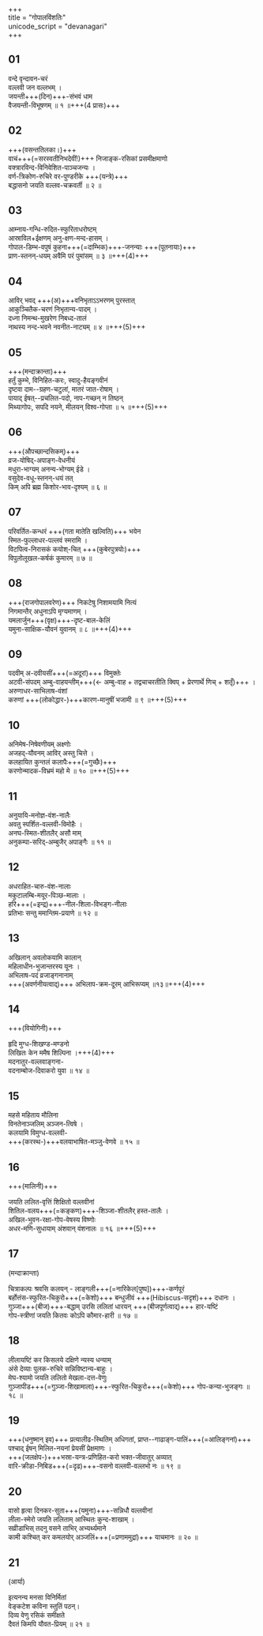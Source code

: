 +++  
title = "गोपालविंशतिः"  
unicode_script = "devanagari"  
+++  

## 01  

वन्दे वृन्दावन-चरं  
वल्लवी जन वल्लभम्‌ ।  
जयन्ती+++(दिन)+++-संभवं धाम  
वैजयन्ती-विभूषणम्‌ ॥ १ ॥+++(4 प्रासः)+++  

## 02  
+++(वसन्ततिलका।)+++  
वाचं+++(=सरस्वतीनिभदेवीं!)+++ निजाङ्क-रसिकां प्रसमीक्षमाणो  
वक्त्रारविन्द-विनिवेशित-पाञ्चजन्यः ।  
वर्ण-त्रिकोण-रुचिरे वर-पुण्डरीके +++(यन्त्रे)+++  
बद्धासनो जयति वल्लव-चक्रवर्ती ॥ २ ॥  

## 03  

आम्नाय-गन्धि-रुदित-स्फुरिताधरोष्टम्‌  
आस्राविल+ईक्षणम् अनु-क्षण-मन्द-हासम्‌ ।  
गोपाल-डिम्भ-वपुषं कुहना+++(=दाम्भिक)+++-जनन्याः +++(पूतनायाः)+++  
प्राण-स्तनन्-धयम् अवैमि परं पुमांसम्‌ ॥ ३ ॥+++(4)+++  

## 04  

आविर् भवद्‌ +++(अ)+++वनिभृताऽऽभरणम् पुरस्तात्‌  
आकुञ्चितैक-चरणं निभृतान्य-पादम्‌ ।  
दध्ना निमन्थ-मुखरेण निबध्द-तालं  
नाथस्य नन्द-भवने नवनीत-नाट्यम्‌ ॥ ४ ॥+++(5)+++  

## 05  
+++(मन्दाक्रान्ता)+++  
हर्तुं कुम्भे, विनिहित-करः, स्वादु-हैयङ्गवीनं  
दृष्टवा दाम--ग्रहण-चटुलां, मातरं जात-रोषाम्‌ ।  
पायाद् ईषत्--प्रचलित-पदो, नाप-गच्छन्‌ न तिष्ठन्‌  
मिथ्यागोपः, सपदि नयने, मीलयन्‌ विश्व-गोप्ता ॥ ५ ॥+++(5)+++  

## 06  
+++(औपच्छान्दसिकम्)+++  
व्रज-योषिद्-अपाङ्ग-वेधनीयं  
मधुरा-भाग्यम्‌ अनन्य-भोग्यम् ईडे ।  
वसुदेव-वधू-स्तनन्-धयं तत्‌  
किम् अपि ब्रह्म किशोर-भाव-दृश्यम्‌ ॥ ६ ॥  

## 07  

परिवर्तित-कन्धरं +++(गता मातेति खल्विति)+++ भयेन  
स्मित-फुल्लाधर-पल्लवं स्मरामि ।  
विटपित्व-निरासकं कयोश्-चित् +++(कुबेरपुत्रयोः)+++  
विपुलोलूखल-कर्षकं कुमारम्‌ ॥ ७ ॥  

## 08  

+++(राजगोपालवरेण)+++ निकटेषु निशामयामि नित्यं  
निगमान्तैर् अधुनाऽपि मृग्यमाणम्‌ ।  
यमलार्जुन+++(वृक्ष)+++-दृष्ट-बाल-केलिं  
यमुना-साक्षिक-यौवनं युवानम्‌ ॥ ८ ॥+++(4)+++  

## 09  

पदवीम् अ-दवीयसीं+++(=अदूरां)+++ विमुक्तेः  
अटवी-संपदम्‌ अम्बु-वाहयन्तीम्+++(← अम्बु-वाह + तद्वचाचरतीति क्विप् + प्रेरणार्थे णिच् + शतृँ)+++ ‌।  
अरुणाधर-साभिलाष-वंशां  
करुणां +++(लोकोद्धार-)+++कारण-मानुषीं भजामी ॥ ९ ॥+++(5)+++  

## 10  

अनिमेष-निषेवणीयम् अक्ष्णोः  
अजहद्-यौवनम् आविर् अस्तु चित्ते ।  
कलहायित कुन्तलं कलापैः+++(=गुच्छैः)+++  
करणोन्मादक-विभ्रमं महो मे ॥ १० ॥+++(5)+++  

## 11  

अनुयायि-मनोज्ञ-वंश-नालैः  
अवतु स्पर्शित-वल्लवी-विमोहैः ।  
अनघ-स्मित-शीतलैर् असौ माम्‌  
अनुकम्पा-सरिद्-अम्बुजैर् अपाङ्गैः ॥ ११ ॥  

## 12  

अधराहित-चारु-वंश-नालाः  
मकुटालम्बि-मयूर-पिञ्छ-मालाः ।  
हरि+++(=इन्द्र)+++-नील-शिला-विभङ्ग-नीलाः  
प्रतिभाः सन्तु ममान्तिम-प्रयाणे ॥ १२ ॥  

## 13  

अखिलान् अवलोकयामि कालान्‌  
महिलाधीन-भुजान्तरस्य यूनः ।  
अभिलाष-पदं व्रजाङ्गनानाम्‌  
+++(अवर्णनीयत्वाद्)+++ अभिलाप-क्रम-दूरम् आभिरूप्यम्‌ ॥१३॥+++(4)+++  

## 14  
+++(वियोगिनी)+++

हृदि मुग्ध-शिखण्ड-मण्डनो  
लिखितः केन ममैष शिल्पिना ।+++(4)+++  
मदनातुर-वल्लवाङ्गना-  
वदनाम्बोज-दिवाकरो युवा ॥ १४ ॥  

## 15  

महसे महिताय मौलिना  
विनतेनाञ्जलिम् अञ्जन-त्विषे ।  
कलयामि विमुग्ध-वल्लवी-  
+++(करस्थ-)+++वलयाभाषित-मञ्जु-वेणवे ॥ १५ ॥  

## 16  
+++(मालिनी)+++

जयति ललित-वृत्तिं शिक्षितो वल्लवीनां  
शितिल-वलय+++(=कङ्कण)+++-शिञ्जा-शीतलैर् हस्त-तालैः ।  
अखिल-भुवन-रक्षा-गोप-वेषस्य विष्णोः  
अधर-मणि-सुधायाम् अंशवान्‌ वंशनालः ॥ १६ ॥+++(5)+++  

## 17  
(मन्दाक्रान्ता)

चित्राकल्पः श्रवसि कलयन्‌ - लाङ्गली+++(=नारिकेल[पुष्प])+++-कर्णपूरं  
बर्होत्तंस-स्फुरित-चिकुरो+++(=केशो)+++ बन्धुजीवं +++(Hibiscus-सदृशं)+++ दधानः ।  
गुञ्जा+++(बीज)+++-बद्धाम् उरसि ललितां धारयन्‌ +++(बीजपूर्णत्वाद्)+++ हार-यष्टिं  
गोप-स्त्रीणां जयति कितवः कोऽपि कौमार-हारी ॥ १७ ॥  

## 18  

लीलायष्टिं कर किसलये दक्षिणे न्यस्य धन्याम्‌  
अंसे देव्याः पुलक-रुचिरे सन्निविष्टान्य-बाहुः ।  
मेघ-श्यामो जयति ललितो मेखला-दत्त-वेणुः  
गुञ्जापीड+++(=गुञ्जा-शिखामाला)+++-स्फुरित-चिकुरो+++(=केशो)+++ गोप-कन्या-भुजङ्गः ॥ १८ ॥  

## 19  

+++(धनुष्मान् इव)+++ प्रत्यालीढ-स्थितिम् अधिगतां, प्राप्त--गाढाङ्ग-पालिं+++(=आलिङ्गनां)+++  
पश्चाद् ईषन् मिलित-नयनां प्रेयसीं प्रेक्षमाणः ।  
+++(जलक्षेप-)+++भस्रा-यन्त्र-प्रणिहित-करो भक्त-जीवातुर् अव्यात्‌  
वारि-क्रीडा-निबिड+++(=दृढ)+++-वसनो वल्लवी-वल्लभो नः ॥ १९ ॥


## 20  

वासो हृत्वा दिनकर-सुता+++(यमुना)+++-सन्निधौ वल्लवीनां  
लीला-स्मेरो जयति ललिताम्‌ आस्थितः कुन्द-शाखाम्‌ ।  
सव्रीडाभिस् तदनु वसने ताभिर् अभ्यर्थ्यमाने  
कामी कश्चित्‌ कर कमलयोर्‌ अञ्जलिं+++(=प्रणाममुद्रां)+++ याचमानः ॥ २० ॥  

## 21  
(आर्या)

इत्यनन्य मनसा विनिर्मितां  
वेङ्कटेश कविना स्तुतिं पठन्।‌  
दिव्य वेणु रसिकं समीक्षते  
दैवतं किमपि यौवत-प्रियम्‌ ॥ २१ ॥  

